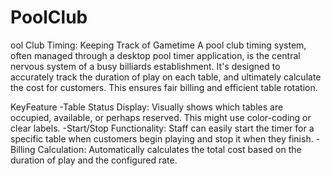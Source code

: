 # PoolClub

ool Club Timing: Keeping Track of Gametime
A pool club timing system, often managed through a desktop pool timer application, is the central nervous system of a busy billiards establishment. It's designed to accurately track the duration of play on each table, and ultimately calculate the cost for customers. This ensures fair billing and efficient table rotation.

KeyFeature
-Table Status Display: Visually shows which tables are occupied, available, or perhaps reserved. This might use color-coding or clear labels.
-Start/Stop Functionality: Staff can easily start the timer for a specific table when customers begin playing and stop it when they finish.
-Billing Calculation: Automatically calculates the total cost based on the duration of play and the configured rate.
